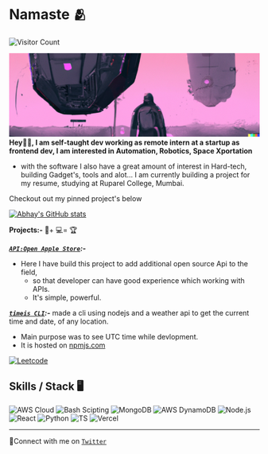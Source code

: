 # Namaste 🫂

![Visitor Count](https://profile-counter.glitch.me/theabhayprajapati/count.svg)

![created with dalle](https://github.com/theabhayprajapati/theabhayprajapati/raw/main/twitter%20header%20X%20Dalle.png "@createwithDalle")
**Hey👋🏻, I am self-taught dev working as remote intern at a startup as frontend dev, I am interested in Automation, Robotics, Space Xportation**

- with the software I also have a great amount of interest in Hard-tech, building Gadget's, tools and alot...
I am currently building a project for my resume, studying at Ruparel College, Mumbai.

Checkout out my pinned project's below

[![Abhay's GitHub stats](https://github-readme-stats.vercel.app/api?username=theabhayprajapati)](https://github.com/anuraghazra/github-readme-stats&show_icons=true)

**Projects:-** 🧠+ 💻= 🏆

***[`API:Open Apple Store`](https://oas.vercel.app/):-***

- Here I have build this project to add additional open source Api to the field,
  - so that developer can have good experience which working with APIs.
  - It's simple, powerful.

***[`timeis CLI`](https://npmjs.com/timeis/):-***
made a cli using nodejs and a weather api to get the current time and date, of any location.

- Main purpose was to see UTC time while devlopment.
- It is hosted on [npmjs.com](https://npmjs.com/timeis)

 [![Leetcode](https://img.shields.io/badge/Leetcode-597,440-orange)](https://leetcode.com/abhayprajapati/)

## Skills / Stack 🖥️

![AWS Cloud](https://img.shields.io/badge/Amazon_AWS-FF9900?style=for-the-badge&logo=amazonaws&logoColor=white)
![Bash Scipting ](https://img.shields.io/badge/Shell_Script-121011?style=for-the-badge&logo=gnu-bash&logoColor=white)
![MongoDB](https://img.shields.io/badge/MongoDB-4EA94B?style=for-the-badge&logo=mongodb&logoColor=white)
![AWS DynamoDB](https://img.shields.io/badge/Amazon%20DynamoDB-4053D6?style=for-the-badge&logo=Amazon%20DynamoDB&logoColor=white)
![Node.js](https://img.shields.io/badge/Node.js-F0E68C?style=for-the-badge&logo=node.js&logoColor=white)
![React](https://img.shields.io/badge/React-20232A?style=for-the-badge&logo=react&logoColor=61DAFB)
![Python](https://img.shields.io/badge/Python-3B88C3?style=for-the-badge&logo=python&logoColor=white)
![TS](https://img.shields.io/badge/TypeScript-007ACC?style=for-the-badge&logo=typescript&logoColor=white)
![Vercel](https://img.shields.io/badge/Vercel-000000?style=for-the-badge&logo=vercel&logoColor=white)
<!--  -->
******

🤝Connect with me on [`Twitter`](https://www.twitter.com/AbhayPrajapati_)
  
